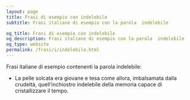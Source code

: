 ```yaml
---
layout: page
title: Frasi di esempio con indelebile 
subtitle: Frasi italiane di esempio con la parola  indelebile

og_title: Frasi di esempio con indelebile 
og_description: Frasi italiane di esempio con la parola  indelebile
og_type: website
permalink: /frasi/i/indelebile.html
---
```


Frasi italiane di esempio contenenti la parola indelebile:


- La pelle solcata era giovane e tesa come allora, imbalsamata dalla crudeltà, quell’inchiostro indelebile della memoria capace di cristallizzare il tempo.

